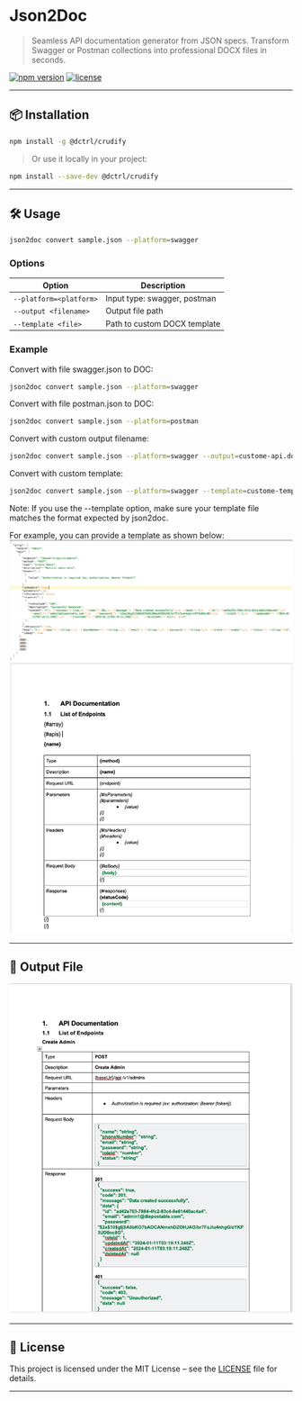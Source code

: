 # Json2Doc

> Seamless API documentation generator from JSON specs. Transform Swagger or Postman collections into professional DOCX files in seconds.

[![npm version](https://img.shields.io/npm/v/@dctrl/crudify.svg)](https://www.npmjs.com/package/@dctrl/crudify)
[![license](https://img.shields.io/npm/l/@dctrl/crudify.svg)](LICENSE)

---

## 📦 Installation

```bash
npm install -g @dctrl/crudify
```

> Or use it locally in your project:

```bash
npm install --save-dev @dctrl/crudify
```

---

## 🛠️ Usage

```bash
json2doc convert sample.json --platform=swagger
```

### Options

| Option|Description|
|-|-|
| `--platform=<platform>`| Input type: swagger, postman|
| `--output <filename>`| Output file path|
| `--template <file>`| Path to custom DOCX template|

### Example

Convert with file swagger.json to DOC:

```bash
json2doc convert sample.json --platform=swagger
```

Convert with file postman.json to DOC:

```bash
json2doc convert sample.json --platform=postman
```

Convert with custom output filename:

```bash
json2doc convert sample.json --platform=swagger --output=custome-api.docx
```

Convert with custom template:

```bash
json2doc convert sample.json --platform=swagger --template=custome-template.docx
```
Note: If you use the --template option, make sure your template file matches the format expected by json2doc.

For example, you can provide a template as shown below:
![Preview of sample data](./docs/assets/sample-data.png)
![Preview of sample document](./docs/assets/sample-docx.png)

---

## 📄 Output File

![Preview of sample output](./docs/assets/sample-output.png)

---

## 📄 License

This project is licensed under the MIT License – see the [LICENSE](LICENSE) file for details.

---